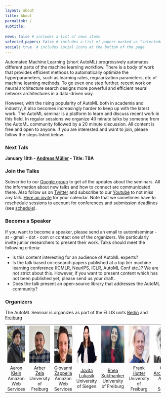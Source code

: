 ```yaml
---
layout: about
title: About
permalink: /
subtitle: 

news: false # includes a list of news items
selected_papers: false # includes a list of papers marked as "selected={true}"
social: true  # includes social icons at the bottom of the page
---
```



Automated Machine Learning (short AutoML) progressively automates different parts of the machine learning workflow.
There is a body of work that provides efficient methods to automatically optimize the hyperparameters, such as learning rates, regularization parameters, etc of machine learning methods. To go even one step further, recent work on neural architecture search designs more powerful and efficient neural network architectures in a data-driven way. 

However, with the rising popularity of AutoML both in academia and industry, it also becomes increasingly harder to keep up with the latest work. The AutoML seminar is a platform to learn and discuss recent work in this field. In regular sessions we organize 40 minute talks by someone from the AutoML community followed by a 20 minute discussion. 
All content is free and open to anyone. If you are interested and want to join, please follow the steps listed below.


### Next Talk

**January 18th - [Andreas Müller](https://amueller.github.io/) - Title: TBA**


### Join the Talks

Subscribe to our [Google group](https://groups.google.com/forum/#!forum/automl-seminars) to get all the updates about the seminars. All the information about new talks and how to connect are communicated there.
Also follow us on [Twitter](https://twitter.com/automlseminar) and subscribe to our [Youtube](https://www.youtube.com/channel/UC3NoO2L7cGs7O3583ig--EA/featured) to not miss any talk. [Here an invite](../assets/ics/automl_seminar.ics) for your calendar. Note that we sometimes have to reschedule sessions to account for conferences and submission deadlines (see [schedule](schedule)). 



### Become a Speaker

If you want to become a speaker, please send an email to automlseminar - at - gmail - dot - com or contact one of the organizers.
We particularly invite junior researchers to present their work. Talks should meet the following criteria:
* Is this content interesting for an audience of AutoML experts?
* Is the talk based on research papers published at a top tier machine learning conference (ICMLR, NeurIPS, ICLR, AutoML Conf etc.)? We are not strict about this. However, if you want to present content which has not been published yet, please send us your draft.  
* Does the talk present an open-source library that addresses the AutoML community?



### Organizers

The AutoML Seminar is organizes as part of the ELLIS units [Berlin](https://ellis.eu/units/berlin) and [Freiburg](https://ellis.eu/units/freiburg) 

<table style="width:100%">
  <tr>
    <td style="text-align:center"><img src="assets/img/aaron.jpg" height="120"></td>
    <td style="text-align:center"><img src="assets/img/arber.jpg" height="120"></td>
    <td style="text-align:center"><img src="assets/img/giovanni.jpg" height="120"></td>
    <td style="text-align:center"><img src="assets/img/jovita_2.jpg" height="120"></td>
    <td style="text-align:center"><img src="assets/img/rhea.jpg" height="120"></td>
    <td style="text-align:center"><img src="assets/img/frank.jpg" height="120"></td>
    <td style="text-align:center"><img src="assets/img/cedric.jpg" height="120"></td>
  </tr>
  <tr>
    <td style="text-align:center"><a href="https://aaronkl.github.io/">Aaron Klein</a> <br> Amazon Web Services</td>
    <td style="text-align:center"><a href="https://ml.informatik.uni-freiburg.de/profile/zela/">Arber Zela</a> <br> University of Freiburg</td>
    <td style="text-align:center"><a href="https://giovannizappella.github.io/">Giovanni Zappella</a> <br>Amazon Web Services</td>
    <td style="text-align:center"><a href="https://jovitalukasik.github.io//">Jovita Lukasik</a> <br> University of Siegen</td>
    <td style="text-align:center"><a href="https://ml.informatik.uni-freiburg.de/profile/sukthanker/">Rhea Sukthanker </a> <br> University of Freiburg</td>
    <td style="text-align:center"><a href="https://ml.informatik.uni-freiburg.de/profile/hutter/">Frank Hutter</a> <br> University of Freiburg</td>
    <td style="text-align:center"><a href="http://www0.cs.ucl.ac.uk/staff/c.archambeau/">Cedric Archambeau</a> <br> Amazon Web Services</td>

  </tr>
</table>
